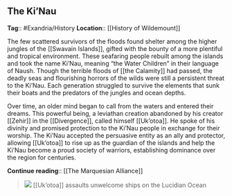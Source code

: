 ## The Ki’Nau
**Tag**:: #Exandria/History
**Location**:: [[History of Wildemount]]

The few scattered survivors of the floods found shelter among the higher jungles of the [[Swavain Islands]], gifted with the bounty of a more plentiful and tropical environment. These seafaring people rebuilt among the islands and took the name Ki’Nau, meaning “the Water Children” in their language of Naush. Though the terrible floods of [[the Calamity]] had passed, the deadly seas and flourishing horrors of the wilds were still a persistent threat to the Ki’Nau. Each generation struggled to survive the elements that sunk their boats and the predators of the jungles and ocean depths.

Over time, an older mind began to call from the waters and entered their dreams. This powerful being, a leviathan creation abandoned by his creator [[Zehir]] in the [[Divergence]], called himself [[Uk’otoa]]. He spoke of his divinity and promised protection to the Ki’Nau people in exchange for their worship. The Ki’Nau accepted the persuasive entity as an ally and protector, allowing [[Uk’otoa]] to rise up as the guardian of the islands and help the Ki’Nau become a proud society of warriors, establishing dominance over the region for centuries.

**Continue reading**:: [[The Marquesian Alliance]]
> ![](https://media.dndbeyond.com/compendium-images/egtw/yDOyqyOocErRgYJK/01-03.png)
> [[Uk’otoa]] assaults unwelcome ships on the Lucidian Ocean